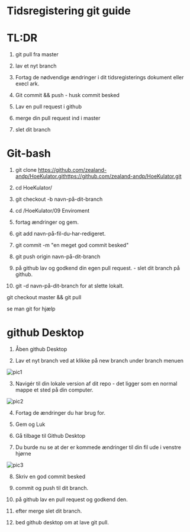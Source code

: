 # Tidsregistering git guide


# TL:DR


1. git pull fra master


2. lav et nyt branch


3. Fortag de nødvendige ændringer i dit tidsregisterings dokument eller execl ark.


4. Git commit && push - husk commit besked


5. Lav en pull request i github


6. merge din pull request ind i master


7. slet dit branch


# Git-bash


1. git clone https://github.com/zealand-andp/HoeKulator.githttps://github.com/zealand-andp/HoeKulator.git 


2. cd HoeKulator/


3. git checkout -b navn-på-dit-branch


4. cd /HoeKulator/09 Enviroment


5. fortag ændringer og gem.


6. git add navn-på-fil-du-har-redigeret.


7. git commit -m "en meget god commit besked" 


8. git push origin navn-på-dit-branch


9. på github lav og godkend din egen pull request. - slet dit branch på github.


10.  git -d navn-på-dit-branch for at slette lokalt.


git checkout master && git pull


se man git for hjælp

# github Desktop


1. Åben github Desktop


2. Lav et nyt branch ved at klikke på new branch under branch menuen 

![pic1](https://github.com/zealand-andp/HoeKulator/blob/tidregistering-gitguide/09%20Environment/pics/pic1.png)


3. Navigér til din lokale version af dit repo - det ligger som en normal mappe et sted på din computer.

![pic2](https://github.com/zealand-andp/HoeKulator/blob/tidregistering-gitguide/09%20Environment/pics/pic2.png)

4. Fortag de ændringer du har brug for. 


5. Gem og Luk


6. Gå tilbage til Github Desktop 


7.  Du burde nu se at der er kommede ændringer til din fil ude i venstre hjørne 

![pic3](https://github.com/zealand-andp/HoeKulator/blob/tidregistering-gitguide/09%20Environment/pics/pic3.png)


8. Skriv en god commit besked


9. commit og push til dit branch.



10. på github lav en pull request og godkend den.


11. efter merge slet dit branch.


12. bed github desktop om at lave git pull.






